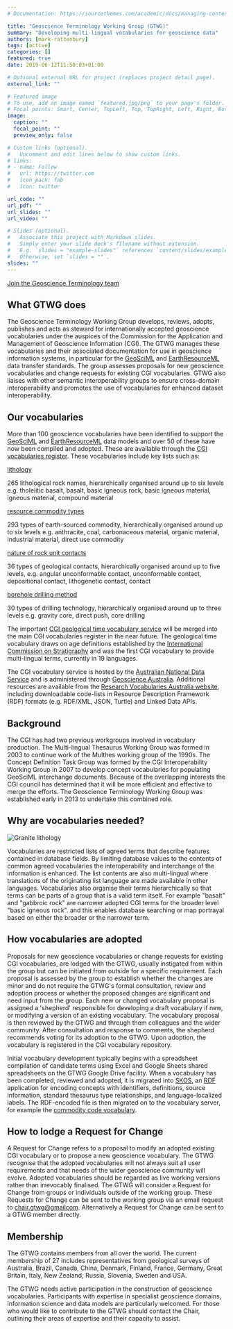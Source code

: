 ```yaml
---
# Documentation: https://sourcethemes.com/academic/docs/managing-content/

title: "Geoscience Terminology Working Group (GTWG)"
summary: "Developing multi-lingual vocabularies for geoscience data"
authors: [mark-rattenbury]
tags: [active]
categories: []
featured: true
date: 2019-06-12T11:50:03+01:00

# Optional external URL for project (replaces project detail page).
external_link: ""

# Featured image
# To use, add an image named `featured.jpg/png` to your page's folder.
# Focal points: Smart, Center, TopLeft, Top, TopRight, Left, Right, BottomLeft, Bottom, BottomRight.
image:
  caption: ""
  focal_point: ""
  preview_only: false

# Custom links (optional).
#   Uncomment and edit lines below to show custom links.
# links:
# - name: Follow
#   url: https://twitter.com
#   icon_pack: fab
#   icon: twitter

url_code: ""
url_pdf: ""
url_slides: ""
url_video: ""

# Slides (optional).
#   Associate this project with Markdown slides.
#   Simply enter your slide deck's filename without extension.
#   E.g. `slides = "example-slides"` references `content/slides/example-slides.md`.
#   Otherwise, set `slides = ""`.
slides: ""
---
```


[Join the Geoscience Terminology team](mailto:chair.gtwg@gmail.com?subject=[Application]%20to%20join%20the%20Geoscience%20%20Working%20Group)

What GTWG does
--------------

The Geoscience Terminology Working Group develops, reviews, adopts, publishes and acts as steward for internationally accepted geoscience vocabularies under the auspices of the Commission for the Application and Management of Geoscience Information (CGI). The GTWG manages these vocabularies and their associated documentation for use in geoscience information systems, in particular for the [GeoSciML](/project/geosciml/) and [EarthResourceML](/project/earthresourceml/) data transfer standards. The group assesses proposals for new geoscience vocabularies and change requests for existing CGI vocabularies. GTWG also liaises with other semantic interoperability groups to ensure cross-domain interoperability and promotes the use of vocabularies for enhanced dataset interoperability.

Our vocabularies
----------------

More than 100 geoscience vocabularies have been identified to support the [GeoSciML](http://www.geosciml.org/) and [EarthResourceML](http://www.earthresourceml.org/) data models and over 50 of these have now been compiled and adopted. These are available through the [CGI vocabularies register](http://resource.geosciml.org/def/voc/). These vocabularies include key lists such as:

[lithology](http://resource.geosciml.org/classifier/cgi/lithology)

265 lithological rock names, hierarchically organised around up to six levels e.g. tholeiitic basalt, basalt, basic igneous rock, basic igneous material, igneous material, compound material

[resource commodity types](http://resource.geosciml.org/classifier/cgi/commodity-code)

293 types of earth-sourced commodity, hierarchically organised around up to six levels e.g. anthracite, coal, carbonaceous material, organic material, industrial material, direct use commodity

[nature of rock unit contacts](http://resource.geosciml.org/classifier/cgi/contacttype)

36 types of geological contacts, hierarchically organised around up to five levels, e.g. angular unconformable contact, unconformable contact, depositional contact, lithogenetic contact, contact

[borehole drilling method](http://resource.geosciml.org/classifier/cgi/boreholedrillingmethod)

30 types of drilling technology, hierarchically organised around up to three levels e.g. gravity core, direct push, core drilling

The important [CGI geological time vocabulary service](http://resource.geosciml.org/) will be merged into the main CGI vocabularies register in the near future. The geological time vocabulary draws on age definitions established by the [International Commission on Stratigraphy](http://www.stratigraphy.org/) and was the first CGI vocabulary to provide multi-lingual terms, currently in 19 languages.

The CGI vocabulary service is hosted by the [Australian National Data Service](http://www.ands.org.au/) and is administered through [Geoscience Australia](http://www.ga.gov.au/). Additional resources are available from the [Research Vocabularies Australia website](https://vocabs.ands.org.au/search#!/?q=&p=1&publisher=CGI%20Geoscience%20Terminology%20Working%20Group), including downloadable code-lists in Resource Description Framework (RDF) formats (e.g. RDF/XML, JSON, Turtle) and Linked Data APIs.

Background
----------

The CGI has had two previous workgroups involved in vocabulary production. The Multi-lingual Thesaurus Working Group was formed in 2003 to continue work of the Multhes working group of the 1990s. The Concept Definition Task Group was formed by the CGI Interoperability Working Group in 2007 to develop concept vocabularies for populating GeoSciML interchange documents. Because of the overlapping interests the CGI council has determined that it will be more efficient and effective to merge the efforts. The Geoscience Terminology Working Group was established early in 2013 to undertake this combined role.

Why are vocabularies needed?
----------------------------

![Granite lithology](/img/granite_lithology.jpg)

Vocabularies are restricted lists of agreed terms that describe features contained in database fields. By limiting database values to the contents of common agreed vocabularies the interoperability and interchange of the information is enhanced. The list contents are also multi-lingual where translations of the originating list language are made available in other languages. Vocabularies also organise their terms hierarchically so that terms can be parts of a group that is a valid term itself. For example "basalt" and "gabbroic rock" are narrower adopted CGI terms for the broader level "basic igneous rock". and this enables database searching or map portrayal based on either the broader or the narrower term.

How vocabularies are adopted
----------------------------

Proposals for new geoscience vocabularies or change requests for existing CGI vocabularies, are lodged with the GTWG, usually instigated from within the group but can be initiated from outside for a specific requirement. Each proposal is assessed by the group to establish whether the changes are minor and do not require the GTWG's formal consultation, review and adoption process or whether the proposed changes are significant and need input from the group. Each new or changed vocabulary proposal is assigned a 'shepherd' responsible for developing a draft vocabulary if new, or modifying a version of an existing vocabulary. The vocabulary proposal is then reviewed by the GTWG and through them colleagues and the wider community. After consultation and response to comments, the shepherd recommends voting for its adoption to the GTWG. Upon adoption, the vocabulary is registered in the CGI vocabulary repository.

Initial vocabulary development typically begins with a spreadsheet compilation of candidate terms using Excel and Google Sheets shared spreadsheets on the GTWG Google Drive facility. When a vocabulary has been completed, reviewed and adopted, it is migrated into [SKOS](http://www.w3.org/2004/02/skos/), an [RDF](https://www.w3.org/2001/sw/wiki/RDF) application for encoding concepts with identifiers, definitions, source information, standard thesaurus type relationships, and language-localized labels. The RDF-encoded file is then migrated on to the vocabulary server, for example the [commodity code vocabulary](http://resource.geosciml.org/classifier/cgi/commodity-code/).

How to lodge a Request for Change
---------------------------------

A Request for Change refers to a proposal to modify an adopted existing CGI vocabulary or to propose a new geoscience vocabulary. The GTWG recognise that the adopted vocabularies will not always suit all user requirements and that needs of the wider geoscience community will evolve. Adopted vocabularies should be regarded as live working versions rather than irrevocably finalised. The GTWG will consider a Request for Change from groups or individuals outside of the working group. These Requests for Change can be sent to the working group via an email request to <chair.gtwg@gmailcom>. Alternatively a Request for Change can be sent to a GTWG member directly.

Membership
----------

The GTWG contains members from all over the world. The current membership of 27 includes representatives from geological surveys of Australia, Brazil, Canada, China, Denmark, Finland, France, Germany, Great Britain, Italy, New Zealand, Russia, Slovenia, Sweden and USA.

The GTWG needs active participation in the construction of geoscience vocabularies. Participants with expertise in specialist geoscience domains, information science and data models are particularly welcomed. For those who would like to contribute to the GTWG should contact the Chair, outlining their areas of expertise and their capacity to assist.